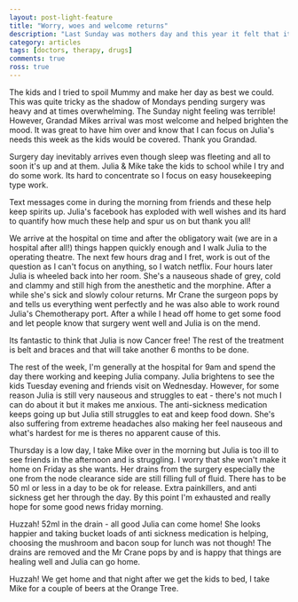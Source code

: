 ```yaml
---
layout: post-light-feature
title: "Worry, woes and welcome returns"
description: "Last Sunday was mothers day and this year it felt that it had felt like it had extra special meaning."
category: articles
tags: [doctors, therapy, drugs]
comments: true
ross: true
---
```


The kids and I tried to spoil Mummy and make her day as best we could. This was quite tricky as the shadow of Mondays pending surgery was heavy and at times overwhelming. The Sunday night feeling was terrible!  However,  Grandad Mikes arrival was most welcome and helped brighten the mood. It was great to have him over and know that I can focus on Julia's needs this week as the kids would be covered.  Thank you Grandad.

Surgery day inevitably arrives even though sleep was fleeting and all to soon it's up and at them. Julia & Mike take the kids to school while I try and do some work. Its hard to concentrate so I focus on easy housekeeping type work.

Text messages come in during the morning from friends and these help keep spirits up.  Julia's facebook has exploded with well wishes and its hard to quantify how much these help and spur us on but thank you all!

We arrive at the hospital on time and after the obligatory wait (we are in a hospital after all!) things happen quickly enough and I walk Julia to the operating theatre. The next few hours drag and I fret, work is out of the question as I can't focus on anything, so I watch netflix. Four hours later Julia is wheeled back into her room. She's a nauseous shade of grey, cold and clammy and still high from the anesthetic and the morphine. After a while she's sick and slowly colour returns. Mr Crane the surgeon pops by and tells us everything went perfectly and he was also able to work round Julia's Chemotherapy port. After a while I head off home to get some food and let people know that surgery went well and Julia is on the mend.

Its fantastic to think that Julia is now Cancer free! The rest of the treatment is belt and braces and that will take another 6 months to be done.

The rest of the week, I'm generally at the hospital for 9am and spend the day there working and keeping Julia company. Julia brightens to see the kids Tuesday evening and friends visit on Wednesday. However, for some reason Julia is still very nauseous and struggles to eat - there's not much I can do about it but it makes me anxious. The anti-sickness medication keeps going up but Julia still struggles to eat and keep food down. She's also suffering from extreme headaches also making her feel nauseous and what's hardest for me is theres no apparent cause of this.

Thursday is a low day, I take Mike over in the morning but Julia is too ill to see friends in the afternoon and is struggling. I worry that she won't make it home on Friday as she wants. Her drains from the surgery especially the one from the node clearance side are still filling full of fluid. There has to be 50 ml or less in a day to be ok for release. Extra painkillers, and anti sickness get her through the day. By this point I'm exhausted and really hope for some good news friday morning.

Huzzah! 52ml in the drain - all good Julia can come home! She looks happier and taking bucket loads of anti sickness medication is helping, choosing the mushroom and bacon soup for lunch was not though! The drains are removed and the Mr Crane pops by and is happy that things are healing well and Julia can go home.

Huzzah! We get home and that night after we get the kids to bed, I take Mike for a couple of beers at the Orange Tree.
